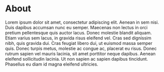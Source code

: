 #  About
Lorem ipsum dolor sit amet, consectetur adipiscing elit. Aenean in sem nisi. Duis dapibus accumsan nunc eu semper. Maecenas non lectus in orci pretium pellentesque quis auctor lacus. Donec molestie blandit aliquam. Etiam varius sem lacus, in gravida risus eleifend vel. Cras sed dignissim nibh, quis gravida dui. Cras feugiat libero dui, ut euismod massa semper quis. Donec turpis metus, molestie ac congue ac, placerat eu risus. Donec rutrum sapien vel mauris lacinia, sit amet porttitor neque dapibus. Aenean eleifend sollicitudin lacinia. Ut non sapien ac sapien dapibus tincidunt. Phasellus eu diam id magna eleifend ultricies.
